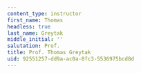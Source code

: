 ```yaml
---
content_type: instructor
first_name: Thomas
headless: true
last_name: Greytak
middle_initial: ''
salutation: Prof.
title: Prof. Thomas Greytak
uid: 92551257-dd9a-ac0a-8fc3-5536975bcd8d
---
```

